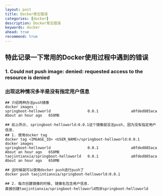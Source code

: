 ```yaml
---
layout: post  
title: Docker常见错误  
categories: [docker]  
description: Docker常见错误  
keywords: docker  
ahead: true  
recommend: true  
---
```


## 特此记录一下常用的Docker使用过程中遇到的错误

### 1. Could not push image: denied: requested access to the resource is denied
### 出现这种情况多半是没有指定用户信息
```
## 介绍两种办法push镜像
docker images : 
springboot-helloworld                 0.0.1               a0fded885aca        About an hour ago   658MB

## 如上所示, springboot-helloworld:0.0.1这个镜像就没法push, 因为没有指定用户信息.
## 1. 使用docker tag
docker tag <IMGAGE_ID> <USER_NAME>/springboot-helloworld:0.0.1
docker images
springboot-helloworld                 0.0.1               a0fded885aca        About an hour ago   658MB
taojintianxia/springboot-helloworld   0.0.1               a0fded885aca        About an hour ago   658MB

## 这时候就可以使用docker push进行push了
docker push taojintianxia/springboot-helloworld:0.0.1

## 2. 每次创建镜像的时候, 镜像名包含用户信息. 
直接创建taojintianxia/springboot-helloworld而非springboot-helloworld
```